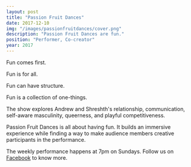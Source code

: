 ```yaml
---
layout: post
title: "Passion Fruit Dances"
date: 2017-12-10
img: "/images/passionfruitdances/cover.png"
description: "Passion Fruit Dances are fun."
position: "Performer, Co-creator"
year: 2017
---
```


Fun comes first.

Fun is for all.

Fun can have structure.

Fun is a collection of one-things.

The show explores Andrew and Shreshth's relationship, communication, self-aware masculinity, queerness, and playful competitiveness. 

Passion Fruit Dances is all about having fun. It builds an immersive experience while finding a way to make audience members creative participants in the performance. 

The weekly performance happens at 7pm on Sundays. Follow us on <a href="https://fb.me/passionfruitdances" target="_blank">Facebook</a> to know more. 